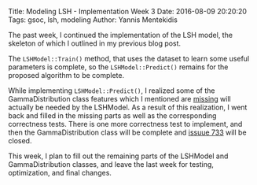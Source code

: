 Title: Modeling LSH - Implementation Week 3
Date: 2016-08-09 20:20:20
Tags: gsoc, lsh, modeling
Author: Yannis Mentekidis

The past week, I continued the implementation of the LSH model, the skeleton of which I outlined in my previous blog post.

The `LSHModel::Train()` method, that uses the dataset to learn some useful parameters is complete, so the `LSHModel::Predict()` remains for the proposed algorithm to be complete.

While implementing `LSHModel::Predict()`, I realized some of the GammaDistribution class features which I mentioned are [missing](https://github.com/mlpack/mlpack/issues/733) will actually be needed by the LSHModel. As a result of this realization, I went back and filled in the missing parts as well as the corresponding correctness tests. There is one more correctness test to implement, and then the GammaDistribution class will be complete and [issuue 733](https://github.com/mlpack/mlpack/issues/733) will be closed.

This week, I plan to fill out the remaining parts of the LSHModel and GammaDistribution classes, and leave the last week for testing, optimization, and final changes.